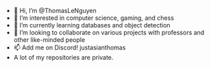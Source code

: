 - 👋 Hi, I’m @ThomasLeNguyen
- 👀 I’m interested in computer science, gaming, and chess
- 🌱 I’m currently learning databases and object detection
- 💞️ I’m looking to collaborate on various projects with professors and other like-minded people
- 📫 Add me on Discord! justasianthomas
- A lot of my repositories are private.

<!---
ThomasLeNguyen/ThomasLeNguyen is a ✨ special ✨ repository because its `README.md` (this file) appears on your GitHub profile.
You can click the Preview link to take a look at your changes.
--->

